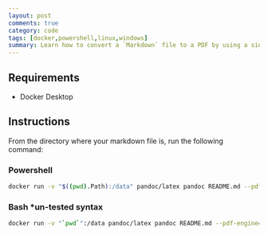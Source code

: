 ```yaml
---
layout: post
comments: true
category: code
tags: [docker,powershell,linux,windows]
summary: Learn how to convert a `Markdown` file to a PDF by using a single `Docker` command. No need to install any other software except Docker. This will work on both `Windows` and `Linux` and could easily work with GitHub actions.
---
```


## Requirements

* Docker Desktop

## Instructions

From the directory where your markdown file is, run the following command:

### Powershell
  ``` bash
  docker run -v "$((pwd).Path):/data" pandoc/latex pandoc README.md --pdf-engine=xelatex -o example13.pdf
  ```

### Bash *un-tested syntax
  ``` bash
  docker run -v "`pwd`":/data pandoc/latex pandoc README.md --pdf-engine=xelatex -o example13.pdf
  ```

